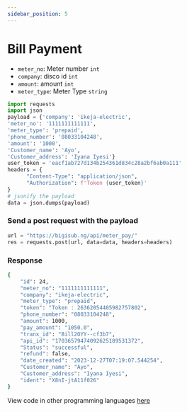 ```yaml
---
sidebar_position: 5
---
```


# Bill Payment

- `meter_no`: Meter number `int`
- `company`: disco id `int`
- `amount`: amount `int`
- `meter_type`: Meter Type `string`


```python
import requests
import json
payload = {'company': 'ikeja-electric',
'meter_no': '1111111111111',
'meter_type': 'prepaid',
'phone_number': '08033104248',
'amount': '1000',
'Customer_name': 'Ayo',
'Customer_address': 'Iyana Iyesi'}
user_token = 'eacf1ab727d134b254361d834c28a2bf6ab0a111'
headers = {
      "Content-Type": "application/json",
      "Authorization": f'Token {user_token}'
} 
# jsonify the payload
data = json.dumps(payload)

```

### Send a post request with the payload

```python
url = "https://bigisub.ng/api/meter_pay/"
res = requests.post(url, data=data, headers=headers)
```

### Response 

```bash
{
    "id": 24,
    "meter_no": "1111111111111",
    "company": "ikeja-electric",
    "meter_type": "prepaid",
    "token": "Token : 26362054405982757802",
    "phone_number": "08033104248",
    "amount": 1000,
    "pay_amount": "1050.0",
    "tranx_id": "Bill2OYY--cf3b7",
    "api_id": "17036579474092625189531372",
    "Status": "successful",
    "refund": false,
    "date_created": "2023-12-27T07:19:07.544254",
    "Customer_name": "Ayo",
    "Customer_address": "Iyana Iyesi",
    "ident": "X8nI-jtA11f026"
}
```
View code in other programming languages [here](https://documenter.getpostman.com/view/18149105/2s93CRJqgM#b9b1e802-d90a-4c4e-a96f-61aae9dbcd99)